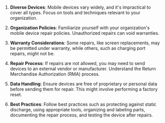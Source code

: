 1. **Diverse Devices**: Mobile devices vary widely, and it's impractical to cover all types. Focus on tools and techniques relevant to your organization.

2. **Organization Policies**: Familiarize yourself with your organization's mobile device repair policies. Unauthorized repairs can void warranties.

3. **Warranty Considerations**: Some repairs, like screen replacements, may be permitted under warranty, while others, such as charging port repairs, might not be.

4. **Repair Process**: If repairs are not allowed, you may need to send devices to an external vendor or manufacturer. Understand the Return Merchandise Authorization (RMA) process.

5. **Data Handling**: Ensure devices are free of proprietary or personal data before sending them for repair. This might involve performing a factory reset.

6. **Best Practices**: Follow best practices such as protecting against static discharge, using appropriate tools, organizing and labeling parts, documenting the repair process, and testing the device after repairs.


